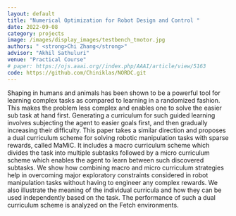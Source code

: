 ```yaml
---
layout: default
title: "Numerical Optimization for Robot Design and Control "
date: 2022-09-08
category: projects
image: /images/display_images/testbench_tmotor.jpg
authors: " <strong>Chi Zhang</strong>"
advisor: "Akhil Sathuluri"
venue: "Practical Course"
# paper: https://ojs.aaai.org//index.php/AAAI/article/view/5163
code: https://github.com/Chiniklas/NORDC.git
---
```

Shaping in humans and animals has been shown to be a powerful tool for learning complex tasks as compared to learning in a randomized fashion. This makes the problem less complex and enables one to solve the easier sub task at hand first. Generating a curriculum for such guided learning involves subjecting the agent to easier goals first, and then gradually increasing their difficulty. This paper takes a similar direction and proposes a dual curriculum scheme for solving robotic manipulation tasks with sparse rewards, called MaMiC. It includes a macro curriculum scheme which divides the task into multiple subtasks followed by a micro curriculum scheme which enables the agent to learn between such discovered subtasks. We show how combining macro and micro curriculum strategies help in overcoming major exploratory constraints considered in robot manipulation tasks without having to engineer any complex rewards. We also illustrate the meaning of the individual curricula and how they can be used independently based on the task. The performance of such a dual curriculum scheme is analyzed on the Fetch environments.
